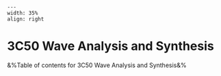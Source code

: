 
```{figure} /figures/busy.png
---
width: 35%
align: right
```
# 3C50 Wave Analysis and Synthesis

&%Table of contents for 3C50 Wave Analysis and Synthesis&%
